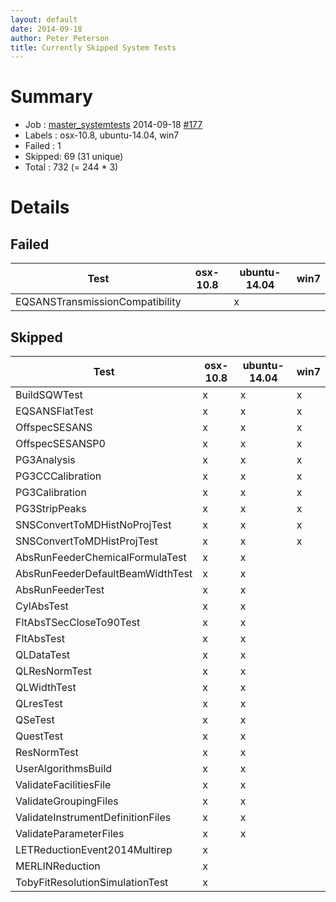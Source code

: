 ```yaml
---
layout: default
date: 2014-09-18
author: Peter Peterson
title: Currently Skipped System Tests
---
```

Summary
=======

* Job    : [master_systemtests](http://builds.mantidproject.org/job/master_systemtests/) 2014-09-18 [#177](http://builds.mantidproject.org/job/master_systemtests/177/)
* Labels : osx-10.8, ubuntu-14.04, win7
* Failed : 1
* Skipped: 69 (31 unique)
* Total  : 732 (= 244 * 3)

Details
=======

Failed
------

| Test                             | osx-10.8 | ubuntu-14.04 | win7 |
|----------------------------------|----------|--------------|------|
| EQSANSTransmissionCompatibility  |          |       x      |      |

Skipped
-------

| Test                               | osx-10.8 | ubuntu-14.04 | win7 |
|------------------------------------|----------|--------------|------|
| BuildSQWTest                       |     x    |       x      |   x  |
| EQSANSFlatTest                     |     x    |       x      |   x  |
| OffspecSESANS                      |     x    |       x      |   x  |
| OffspecSESANSP0                    |     x    |       x      |   x  |
| PG3Analysis                        |     x    |       x      |   x  |
| PG3CCCalibration                   |     x    |       x      |   x  |
| PG3Calibration                     |     x    |       x      |   x  |
| PG3StripPeaks                      |     x    |       x      |   x  |
| SNSConvertToMDHistNoProjTest       |     x    |       x      |   x  |
| SNSConvertToMDHistProjTest         |     x    |       x      |   x  |
| AbsRunFeederChemicalFormulaTest    |     x    |       x      |      |
| AbsRunFeederDefaultBeamWidthTest   |     x    |       x      |      |
| AbsRunFeederTest                   |     x    |       x      |      |
| CylAbsTest                         |     x    |       x      |      |
| FltAbsTSecCloseTo90Test            |     x    |       x      |      |
| FltAbsTest                         |     x    |       x      |      |
| QLDataTest                         |     x    |       x      |      |
| QLResNormTest                      |     x    |       x      |      |
| QLWidthTest                        |     x    |       x      |      |
| QLresTest                          |     x    |       x      |      |
| QSeTest                            |     x    |       x      |      |
| QuestTest                          |     x    |       x      |      |
| ResNormTest                        |     x    |       x      |      |
| UserAlgorithmsBuild                |     x    |       x      |      |
| ValidateFacilitiesFile             |     x    |       x      |      |
| ValidateGroupingFiles              |     x    |       x      |      |
| ValidateInstrumentDefinitionFiles  |     x    |       x      |      |
| ValidateParameterFiles             |     x    |       x      |      |
| LETReductionEvent2014Multirep      |     x    |              |      |
| MERLINReduction                    |     x    |              |      |
| TobyFitResolutionSimulationTest    |     x    |              |      |
